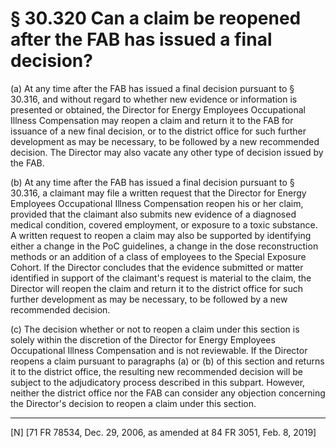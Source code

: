 # § 30.320   Can a claim be reopened after the FAB has issued a final decision?

(a) At any time after the FAB has issued a final decision pursuant to § 30.316, and without regard to whether new evidence or information is presented or obtained, the Director for Energy Employees Occupational Illness Compensation may reopen a claim and return it to the FAB for issuance of a new final decision, or to the district office for such further development as may be necessary, to be followed by a new recommended decision. The Director may also vacate any other type of decision issued by the FAB.


(b) At any time after the FAB has issued a final decision pursuant to § 30.316, a claimant may file a written request that the Director for Energy Employees Occupational Illness Compensation reopen his or her claim, provided that the claimant also submits new evidence of a diagnosed medical condition, covered employment, or exposure to a toxic substance. A written request to reopen a claim may also be supported by identifying either a change in the PoC guidelines, a change in the dose reconstruction methods or an addition of a class of employees to the Special Exposure Cohort. If the Director concludes that the evidence submitted or matter identified in support of the claimant's request is material to the claim, the Director will reopen the claim and return it to the district office for such further development as may be necessary, to be followed by a new recommended decision.


(c) The decision whether or not to reopen a claim under this section is solely within the discretion of the Director for Energy Employees Occupational Illness Compensation and is not reviewable. If the Director reopens a claim pursuant to paragraphs (a) or (b) of this section and returns it to the district office, the resulting new recommended decision will be subject to the adjudicatory process described in this subpart. However, neither the district office nor the FAB can consider any objection concerning the Director's decision to reopen a claim under this section.



---

[N] [71 FR 78534, Dec. 29, 2006, as amended at 84 FR 3051, Feb. 8, 2019]




